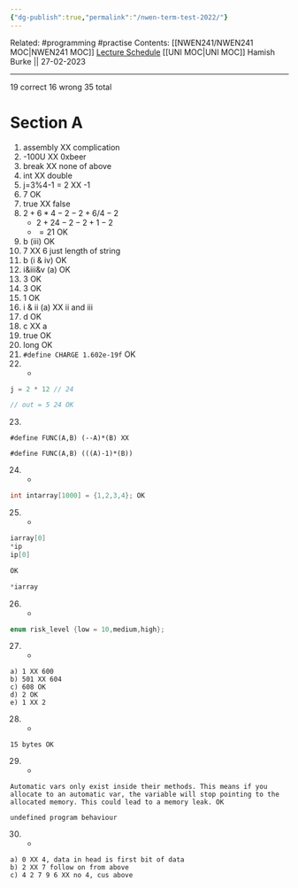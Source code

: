 ```yaml
---
{"dg-publish":true,"permalink":"/nwen-term-test-2022/"}
---
```


Related: #programming #practise 
Contents: [[NWEN241/NWEN241 MOC\|NWEN241 MOC]]
[Lecture Schedule](https://ecs.wgtn.ac.nz/Courses/NWEN241_2023T1/LectureSchedule)
[[UNI MOC\|UNI MOC]]
Hamish Burke || 27-02-2023
***

19 correct
16 wrong
35 total

# Section A

1. assembly XX complication
2. -100U XX 0xbeer
3. break XX none of above
4. int XX double
5. j=3%4-1 = 2 XX -1
6. 7 OK
7. true XX false
8. $2+6*4-2-2+6/4-2$
	- $2+24-2-2+1-2$
	- $=21$ OK
9. b (iii) OK
10. 7 XX 6 just length of string
11. b (i & iv) OK
12. i&iii&v (a) OK
13. 3 OK
14. 3 OK
15. 1 OK
16. i & ii (a) XX ii and iii
17. d OK
18. c XX a
19. true OK
20. long OK
21. `#define CHARGE 1.602e-19f` OK
22. -

```C
j = 2 * 12 // 24

// out = 5 24 OK
```

23. 

```
#define FUNC(A,B) (--A)*(B) XX

#define FUNC(A,B) (((A)-1)*(B))
```

24. - 

```C
int intarray[1000] = {1,2,3,4}; OK
```

25. -

```C
iarray[0]
*ip
ip[0]

OK

*iarray
```

26. -

```C
enum risk_level {low = 10,medium,high};
```

27. -

```
a) 1 XX 600
b) 501 XX 604
c) 608 OK
d) 2 OK
e) 1 XX 2
```

28. -

```
15 bytes OK
```

29. -

```
Automatic vars only exist inside their methods. This means if you allocate to an automatic var, the variable will stop pointing to the allocated memory. This could lead to a memory leak. OK 

undefined program behaviour
```

30. -

```
a) 0 XX 4, data in head is first bit of data
b) 2 XX 7 follow on from above
c) 4 2 7 9 6 XX no 4, cus above
```
